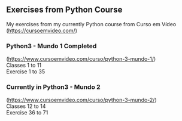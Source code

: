 ## Exercises from Python Course
  My exercises from my currently Python course from Curso em Vídeo (https://cursoemvideo.com/)

### Python3 - Mundo 1 Completed 
  (https://www.cursoemvideo.com/curso/python-3-mundo-1/)<br>
  Classes 1 to 11<br>
  Exercise 1 to 35

### Currently in Python3 - Mundo 2
  (https://www.cursoemvideo.com/curso/python-3-mundo-2/)<br>
  Classes 12 to 14<br>
  Exercise 36 to 71
  
